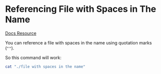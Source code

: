 # Referencing File with Spaces in The Name

[Docs Resource](https://learn.microsoft.com/en-us/troubleshoot/windows-server/deployment/filenames-with-spaces-require-quotation-mark)

You can reference a file with spaces in the name using quotation marks (`""`).

So this command will work:

```bash
cat "./file with spaces in the name"
```